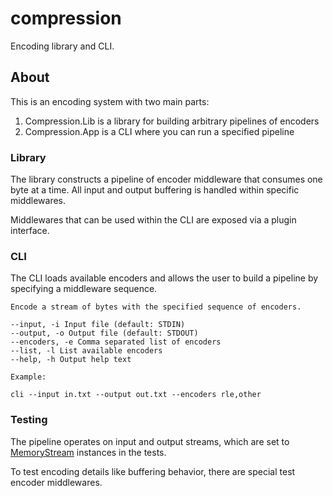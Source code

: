 # compression

Encoding library and CLI.

## About

This is an encoding system with two main parts:
1. Compression.Lib is a library for building arbitrary pipelines of encoders
2. Compression.App is a CLI where you can run a specified pipeline

### Library

The library constructs a pipeline of encoder middleware that consumes one byte at a time.
All input and output buffering is handled within specific middlewares.

Middlewares that can be used within the CLI are exposed via a plugin interface.

### CLI

The CLI loads available encoders and allows the user to build a pipeline by specifying
a middleware sequence.

```
Encode a stream of bytes with the specified sequence of encoders.

--input, -i Input file (default: STDIN)
--output, -o Output file (default: STDOUT)
--encoders, -e Comma separated list of encoders
--list, -l List available encoders
--help, -h Output help text

Example:

cli --input in.txt --output out.txt --encoders rle,other
```

### Testing

The pipeline operates on input and output streams, which are set to [MemoryStream](https://learn.microsoft.com/en-us/dotnet/api/system.io.memorystream) instances in the tests.

To test encoding details like buffering behavior, there are special test encoder middlewares.
